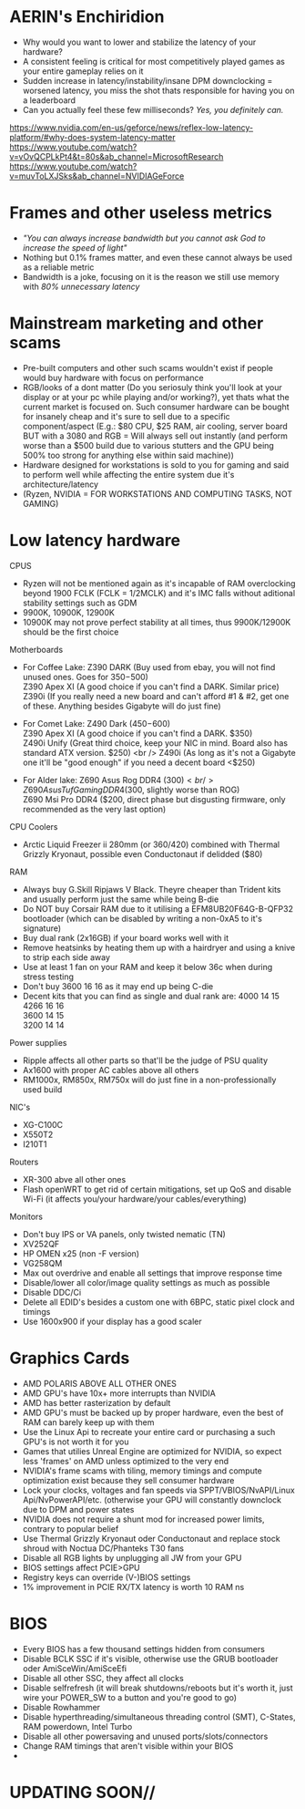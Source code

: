 # AERIN's Enchiridion 
* Why would you want to lower and stabilize the latency of your hardware? <br />
* A consistent feeling is critical for most competitively played games as your entire gameplay relies on it <br />
* Sudden increase in latency/instability/insane DPM downclocking = worsened latency, you miss the shot thats responsible for having you on a leaderboard <br />
* Can you actually feel these few milliseconds? *Yes, you definitely can.* <br />

https://www.nvidia.com/en-us/geforce/news/reflex-low-latency-platform/#why-does-system-latency-matter <br />
https://www.youtube.com/watch?v=vOvQCPLkPt4&t=80s&ab_channel=MicrosoftResearch <br />
https://www.youtube.com/watch?v=muvToLXJSks&ab_channel=NVIDIAGeForce <br />

# Frames and other useless metrics
* *"You can always increase bandwidth but you cannot ask God to increase the speed of light"* <br />
* Nothing but 0.1% frames matter, and even these cannot always be used as a reliable metric <br />
* Bandwidth is a joke, focusing on it is the reason we still use memory with *80% unnecessary latency* <br />

# Mainstream marketing and other scams
* Pre-built computers and other such scams wouldn't exist if people would buy hardware with focus on performance <br />
* RGB/looks of a dont matter (Do you seriosuly think you'll look at your display or at your pc while playing and/or working?), yet thats what the  current market is focused on. Such consumer hardware can be bought for insanely cheap and it's sure to sell due to a specific component/aspect (E.g.: $80 CPU, $25 RAM, air cooling, server board BUT with a 3080 and RGB = Will always sell out instantly (and perform worse than a $500 build due to various stutters and the GPU being 500% too strong for anything else within said machine)) <br />
* Hardware designed for workstations is sold to you for gaming and said to perform well while affecting the entire system due it's architecture/latency <br />
* (Ryzen, NVIDIA = FOR WORKSTATIONS AND COMPUTING TASKS, NOT GAMING) <br />

# Low latency hardware

CPUS <br />
* Ryzen will not be mentioned again as it's incapable of RAM overclocking beyond 1900 FCLK (FCLK = 1/2MCLK) and it's IMC falls without aditional stability settings such as GDM <br />
* 9900K, 10900K, 12900K <br />
* 10900K may not prove perfect stability at all times, thus 9900K/12900K should be the first choice <br />

Motherboards <br />
* For Coffee Lake: Z390 DARK (Buy used from ebay, you will not find unused ones. Goes for $350-$500) <br />
                    Z390 Apex XI (A good choice if you can't find a DARK. Similar price) <br />
                    Z390i (If you really need a new board and can't afford #1 & #2, get one of these. Anything besides Gigabyte will do just fine) <br />

* For Comet Lake: Z490 Dark ($450-$600) <br />
                   Z390 Apex XI (A good choice if you can't find a DARK. $350) <br />
                   Z490i Unify (Great third choice, keep your NIC in mind. Board also has standard ATX version. $250) <br />
                   Z490i (As long as it's not a Gigabyte one it'll be "good enough" if you need a decent board <$250) <br />
               
* For Alder lake: Z690 Asus Rog DDR4 ($300) <br />
                   Z690 Asus Tuf Gaming DDR4 ($300, slightly worse than ROG) <br />
                   Z690 Msi Pro DDR4 ($200, direct phase but disgusting firmware, only recommended as the very last option) <br />
                   
CPU Coolers <br />
* Arctic Liquid Freezer ii 280mm (or 360/420) combined with Thermal Grizzly Kryonaut, possible even Conductonaut if delidded ($80) <br />

RAM <br />
* Always buy G.Skill Ripjaws V Black. Theyre cheaper than Trident kits and usually perform just the same while being B-die <br />
* Do NOT buy Corsair RAM due to it utilising a EFM8UB20F64G-B-QFP32 bootloader (which can be disabled by writing a non-0xA5 to it's signature) <br />
* Buy dual rank (2x16GB) if your board works well with it  <br />
* Remove heatsinks by heating them up with a hairdryer and using a knive to strip each side away <br />
* Use at least 1 fan on your RAM and keep it below 36c when during stress testing <br />
* Don't buy 3600 16 16 as it may end up being C-die <br />
* Decent kits that you can find as single and dual rank are: 4000 14 15 <br />
                                                              4266 16 16 <br />
                                                              3600 14 15 <br />
                                                              3200 14 14 <br />

Power supplies <br />
* Ripple affects all other parts so that'll be the judge of PSU quality <br />
* Ax1600 with proper AC cables above all others  <br />
* RM1000x, RM850x, RM750x will do just fine in a non-professionally used build <br />

NIC's <br />
* XG-C100C <br />
* X550T2 <br />
* I210T1 <br />

Routers
* XR-300 abve all other ones <br />
* Flash openWRT to get rid of certain mitigations, set up QoS and disable Wi-Fi (it affects you/your hardware/your cables/everything) <br />

Monitors <br />
* Don't buy IPS or VA panels, only twisted nematic (TN) <br />
* XV252QF <br />
* HP OMEN x25 (non -F version) <br />
* VG258QM <br />
* Max out overdrive and enable all settings that improve response time <br />
* Disable/lower all color/image quality settings as much as possible <br />
* Disable DDC/Ci <br />
* Delete all EDID's besides a custom one with 6BPC, static pixel clock and timings <br />
* Use 1600x900 if your display has a good scaler <br />

# Graphics Cards
* AMD POLARIS ABOVE ALL OTHER ONES <br />
* AMD GPU's have 10x+ more interrupts than NVIDIA <br />
* AMD has better rasterization by default <br />
* AMD GPU's must be backed up by proper hardware, even the best of RAM can barely keep up with them <br />
* Use the Linux Api to recreate your entire card or purchasing a such GPU's is not worth it for you <br />
* Games that utilies Unreal Engine are optimized for NVIDIA, so expect less 'frames' on AMD unless optimized to the very end <br />
* NVIDIA's frame scams with tiling, memory timings and compute optimization exist because they sell consumer hardware <br />
* Lock your clocks, voltages and fan speeds via SPPT/VBIOS/NvAPI/Linux Api/NvPowerAPI/etc. (otherwise your GPU will constantly downclock due to DPM and power states <br />
* NVIDIA does not require a shunt mod for increased power limits, contrary to popular belief <br />
* Use Thermal Grizzly Kryonaut oder Conductonaut and replace stock shroud with Noctua DC/Phanteks T30 fans <br />
* Disable all RGB lights by unplugging all JW from your GPU <br />
* BIOS settings affect PCIE>GPU <br />
* Registry keys can override (V-)BIOS settings <br />
* 1% improvement in PCIE RX/TX latency is worth 10 RAM ns <br />

# BIOS
* Every BIOS has a few thousand settings hidden from consumers <br />
* Disable BCLK SSC if it's visible, otherwise use the GRUB bootloader oder AmiSceWin/AmiSceEfi <br />
* Disable all other SSC, they affect all clocks <br />
* Disable selfrefresh (it will break shutdowns/reboots but it's worth it, just wire your POWER_SW to a button and you're good to go) <br />
* Disable Rowhammer <br />
* Disable hyperthreading/simultaneous threading control (SMT), C-States, RAM powerdown, Intel Turbo <br />
* Disable all other powersaving and unused ports/slots/connectors <br />
* Change RAM timings that aren't visible within your BIOS <br />
*  <br />


# UPDATING SOON//







